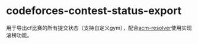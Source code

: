 # codeforces-contest-status-export
用于导出cf比赛的所有提交状态（支持自定义gym），配合[acm-resolver](https://github.com/lixin-wei/acm-resolver)使用实现滚榜功能。
